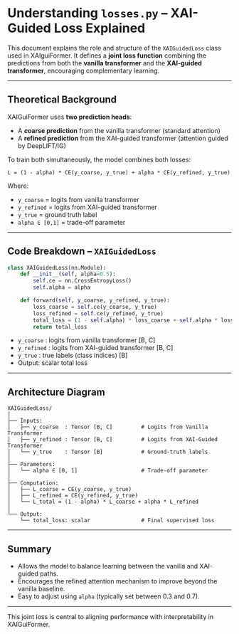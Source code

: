 # Understanding `losses.py` – XAI-Guided Loss Explained

This document explains the role and structure of the `XAIGuidedLoss` class used in XAIguiFormer. It defines a **joint loss function** combining the predictions from both the **vanilla transformer** and the **XAI-guided transformer**, encouraging complementary learning.

---

## Theoretical Background

XAIGuiFormer uses **two prediction heads**:
- A **coarse prediction** from the vanilla transformer (standard attention)
- A **refined prediction** from the XAI-guided transformer (attention guided by DeepLIFT/IG)

To train both simultaneously, the model combines both losses:

```
L = (1 - alpha) * CE(y_coarse, y_true) + alpha * CE(y_refined, y_true)
```

Where:
- `y_coarse` = logits from vanilla transformer
- `y_refined` = logits from XAI-guided transformer
- `y_true` = ground truth label
- `alpha ∈ [0,1]` = trade-off parameter

---

## Code Breakdown – `XAIGuidedLoss`

```python
class XAIGuidedLoss(nn.Module):
    def __init__(self, alpha=0.5):
        self.ce = nn.CrossEntropyLoss()
        self.alpha = alpha

    def forward(self, y_coarse, y_refined, y_true):
        loss_coarse = self.ce(y_coarse, y_true)
        loss_refined = self.ce(y_refined, y_true)
        total_loss = (1 - self.alpha) * loss_coarse + self.alpha * loss_refined
        return total_loss
```

- `y_coarse` : logits from vanilla transformer [B, C]
- `y_refined` : logits from XAI-guided transformer [B, C]
- `y_true` : true labels (class indices) [B]
- Output: scalar total loss

---

## Architecture Diagram

```
XAIGuidedLoss/
│
├── Inputs:
│   ├── y_coarse  : Tensor [B, C]         # Logits from Vanilla Transformer
│   ├── y_refined : Tensor [B, C]         # Logits from XAI-Guided Transformer
│   └── y_true    : Tensor [B]            # Ground-truth labels
│
├── Parameters:
│   └── alpha ∈ [0, 1]                    # Trade-off parameter
│
├── Computation:
│   ├── L_coarse = CE(y_coarse, y_true)
│   ├── L_refined = CE(y_refined, y_true)
│   └── L_total = (1 - alpha) * L_coarse + alpha * L_refined
│
└── Output:
    └── total_loss: scalar                # Final supervised loss
```

---

## Summary

- Allows the model to balance learning between the vanilla and XAI-guided paths.
- Encourages the refined attention mechanism to improve beyond the vanilla baseline.
- Easy to adjust using `alpha` (typically set between 0.3 and 0.7).

---

This joint loss is central to aligning performance with interpretability in XAIGuiFormer.